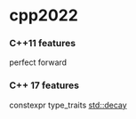 # cpp2022

### C++11 features

perfect forward

### C++ 17 features
constexpr
type_traits
[std::decay](https://stackoverflow.com/questions/25732386/)